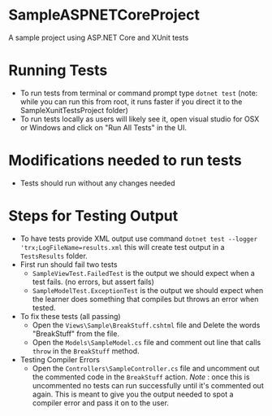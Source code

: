 # SampleASPNETCoreProject
A sample project using ASP.NET Core and XUnit tests

# Running Tests

 - To run tests from terminal or command prompt type `dotnet test` (note: while you can run this from root, it runs faster if you direct it to the SampleXunitTestsProject folder)
 - To run tests locally as users will likely see it, open visual studio for OSX or Windows and click on "Run All Tests" in the UI.

# Modifications needed to run tests

 - Tests should run without any changes needed

# Steps for Testing Output

 - To have tests provide XML output use command `dotnet test --logger 'trx;LogFileName=results.xml` this will create test output in a `TestsResults` folder.
 - First run should fail two tests
    - `SampleViewTest.FailedTest` is the output we should expect when a test fails. (no errors, but assert fails)
    - `SampleModelTest.ExceptionTest` is the output we should expect when the learner does something that compiles but throws an error when tested.
 - To fix these tests (all passing)
    - Open the `Views\Sample\BreakStuff.cshtml` file and Delete the words "BreakStuff" from the file.
    - Open the `Models\SampleModel.cs` file and comment out line that calls `throw` in the `BreakStuff` method.
 - Testing Compiler Errors
    - Open the `Controllers\SampleController.cs` file and uncomment out the commented code in the `BreakStuff` action. _Note_ : once this is uncommented no tests can run successfully until it's commented out again. This is meant to give you the output needed to spot a compiler error and pass it on to the user.